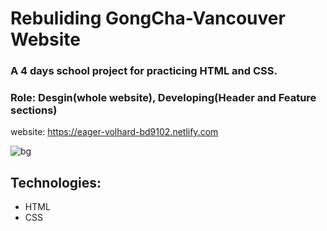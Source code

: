 # Rebuliding GongCha-Vancouver Website
### A 4 days school project for practicing HTML and CSS.
### Role: Desgin(whole website), Developing(Header and Feature sections)

website: https://eager-volhard-bd9102.netlify.com

![bg](https://user-images.githubusercontent.com/50719266/64068414-bae80900-cbec-11e9-8c6b-3befab1205af.png)


## Technologies:
- HTML
- CSS

